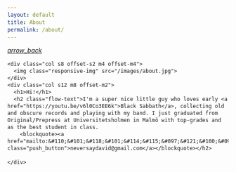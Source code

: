 ```yaml
---
layout: default
title: About
permalink: /about/
---
```


<nav>
  <div class="nav-wrapper">
    <a href="/index" class="btn-floating btn-large deep-orange accent-4 right"><i class="material-icons">arrow_back</i></a>
  </div>
</nav>

<div class="container wrapper">

  <div class="row">

    <div class="col s8 offset-s2 m4 offset-m4">
      <img class="responsive-img" src="/images/about.jpg">
    </div>
    <div class="col s12 m8 offset-m2">
      <h1>Hi!</h1>
      <h2 class="flow-text">I'm a super nice little guy who loves early <a href="https://youtu.be/v6l0Co3EE6k">Black Sabbath</a>, collecting old and obscure records and playing with my band. I just graduated from Original/Prepress at Universitetsholmen in Malmö with top-grades and as the best student in class. 
        <blockquote><a href="mailto:&#110;&#101;&#118;&#101;&#114;&#115;&#097;&#121;&#100;&#097;&#118;&#105;&#100;&#064;&#103;&#109;&#097;&#105;&#108;&#046;&#099;&#111;&#109;" class="push_button">neversaydavid@gmail.com</a></blockquote></h2>

    </div>

  </div>

</div>